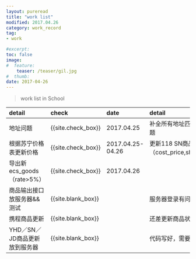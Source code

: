 ```yaml
---
layout: pureread
title: "work list"
modified: 2017.04.26
category: work_record
tag:
- work

#excerpt:
toc: false
image:
#  feature:
    teaser: /teaser/gil.jpg
#  thumb:
date: 2017-04-26
---
```


>work list in School

| detail     | check  | date | detail|
|:------------- |:-----|:------|:------|
|地址问题|{{site.check_box}}|2017.04.25|补全所有地址匹配，修改地址ID类型不匹配问题|
| 根据苏宁价格表更新价格  | {{site.check_box}} |2017.04.25-04.26 |更新118 SN商品（cost_price,shop_price,market_price,rate）|
| 导出新ecs_goods（rate>5%）  | {{site.check_box}} |2017.04.26 |
| 商品输出接口放服务器&&测试    | {{site.blank_box}} ||服务器登录有问题|
| 携程商品更新 | {{site.blank_box}}| | 还差更新商品状态，日志，然后放服务器|
| YHD／SN／JD商品更新放到服务器      |{{site.blank_box}} | | 代码写好，需要放服务器测试 |




